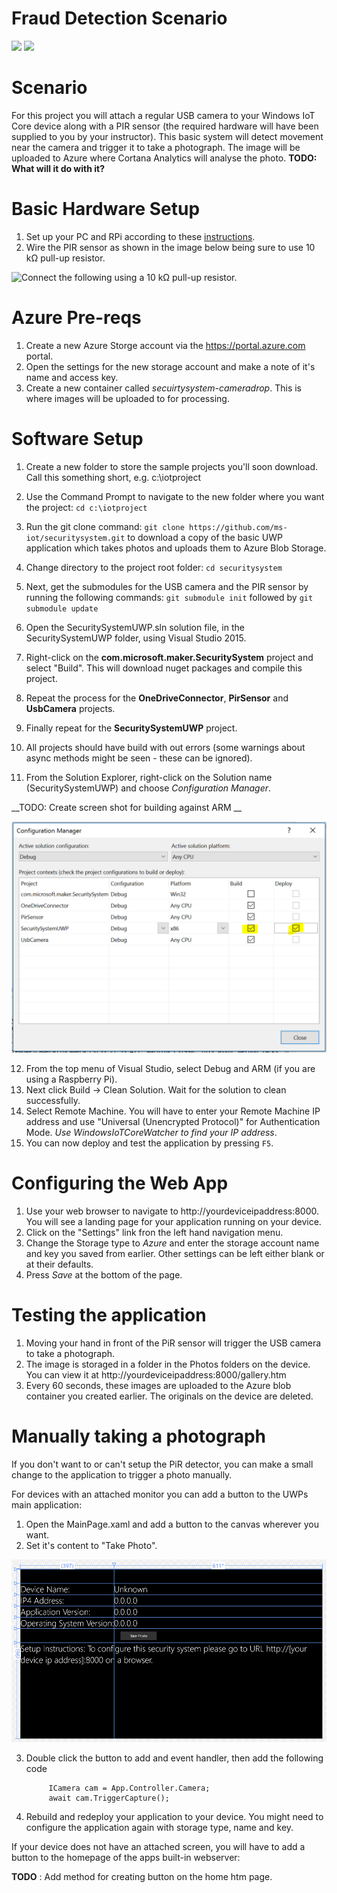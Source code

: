 # Fraud Detection Scenario

<img src="https://hackster.imgix.net/uploads/cover_image/file/66861/SecurityCamera2.JPG?auto=compress%2Cformat&w=400">
<img src="https://hackster.imgix.net/uploads/cover_image/file/91527/project%20picture.png?auto=compress%2Cformat&w=400">

Scenario
========

For this project you will attach a regular USB camera to your Windows IoT Core device along with a PIR sensor (the required hardware will have been supplied to you by your instructor).
This basic system will detect movement near the camera and trigger it to take a photograph. The image will be uploaded to Azure where Cortana Analytics will analyse the photo.
 __TODO: What will it do with it?__

Basic Hardware Setup
====================

1. Set up your PC and RPi according to these [instructions](http://ms-iot.github.io/content/en-US/win10/SetupPCRPI.htm).
2.  Wire the PIR sensor as shown in the image below being sure to use 10 kΩ pull-up resistor.

![Connect the following using a 10 kΩ pull-up resistor.](https://hackster.imgix.net/uploads/image/file/68626/PIR_bb.png?auto=compress%2Cformat&amp;w=680&amp;h=510&amp;fit=max "Connect the following using a 10 kΩ pull-up resistor.")

Azure Pre-reqs
==============

1. Create a new Azure Storge account via the https://portal.azure.com portal.
2. Open the settings for the new storage account and make a note of it's name and access key.
3. Create a new container called *secuirtysystem-cameradrop*. This is where images will be uploaded to for processing. 

Software Setup
===============

1.  Create a new folder to store the sample projects you'll soon download. Call this something short, e.g. c:\iotproject
2.  Use the Command Prompt to navigate to the new folder where you want the project: `cd c:\iotproject` 
3.  Run the git clone command: `git clone https://github.com/ms-iot/securitysystem.git` to download a copy of the basic UWP application which takes photos and uploads them to Azure Blob Storage.
4.  Change directory to the project root folder: `cd securitysystem`
5.  Next, get the submodules for the USB camera and the PIR sensor by running the following commands: `git submodule init` followed by `git submodule update`
6.  Open the SecuritySystemUWP.sln solution file, in the SecuritySystemUWP folder, using Visual Studio 2015.
7.  Right-click on the __com.microsoft.maker.SecuritySystem__ project and select "Build". This will download nuget packages and compile this project.
8.  Repeat the process for the __OneDriveConnector__, __PirSensor__ and __UsbCamera__ projects. 
9. Finally repeat for the __SecuritySystemUWP__ project.
10.  All projects should have build with out errors (some warnings about async methods might be seen - these can be ignored).

11.  From the Solution Explorer, right-click on the Solution name (SecuritySystemUWP) and choose *Configuration Manager*.

__TODO: Create screen shot for building against ARM __

![Choosing the right build settings](images/configsettings.PNG "Choosing the right build settings")

12. From the top menu of Visual Studio, select Debug and ARM (if you are using a Raspberry Pi).
13. Next click Build -> Clean Solution. Wait for the solution to clean successfully. 
14. Select Remote Machine. You will have to enter your Remote Machine IP address and use "Universal (Unencrypted Protocol)" for Authentication Mode. *Use WindowsIoTCoreWatcher to find your IP address*.
15. You can now deploy and test the application by pressing `F5`.

Configuring the Web App
=======================

1. Use your web browser to navigate to http://yourdeviceipaddress:8000. You will see a landing page for your application running on your device.
2. Click on the "Settings" link fron the left hand navigation menu.
3.  Change the Storage type to *Azure* and enter the storage account name and key you saved from earlier. Other settings can be left either blank or at their defaults.
4. Press *Save* at the bottom of the page.

Testing the application
=======================

1.  Moving your hand in front of the PiR sensor will trigger the USB camera to take a photograph.
2. The image is storaged in a folder in the Photos folders on the device. You can view it at http://yourdeviceipaddress:8000/gallery.htm
3.  Every 60 seconds, these images are uploaded to the Azure blob container you created earlier. The originals on the device are deleted.

Manually taking a photograph
============================

If you don't want to or can't setup the PiR detector, you can make a small change to the application to trigger a photo manually.

For devices with an attached monitor you can add a button to the UWPs main application:

1. Open the MainPage.xaml and add a button to the canvas wherever you want.
2. Set it's content to "Take Photo".

![Adding a button to take a photo](images/mainpage.xaml.png "Adding a button to take a photo")

3. Double click the button to add and event handler, then add the following code

            ICamera cam = App.Controller.Camera;
            await cam.TriggerCapture();

4. Rebuild and redeploy your application to your device. You might need to configure the application again with storage type, name and key.

If your device does not have an attached screen, you will have to add a button to the homepage of the apps built-in webserver:

__TODO__ : Add method for creating button on the home htm page.